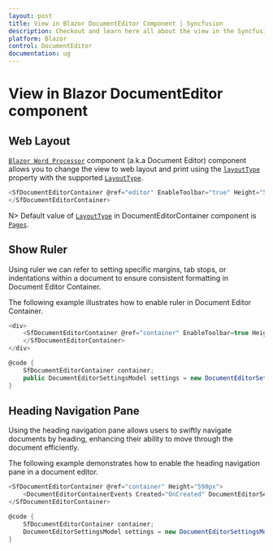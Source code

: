 ```yaml
---
layout: post
title: View in Blazor DocumentEditor Component | Syncfusion
description: Checkout and learn here all about the view in the Syncfusion Blazor DocumentEditor component and more.
platform: Blazor
control: DocumentEditor
documentation: ug
---
```


# View in Blazor DocumentEditor component

## Web Layout

[`Blazor Word Processor`](https://www.syncfusion.com/blazor-components/blazor-word-processor) component (a.k.a Document Editor) component allows you to change the view to web layout and print using the  [`layoutType`](https://help.syncfusion.com/cr/blazor/Syncfusion.Blazor.DocumentEditor.LayoutType.html#fields) property with the supported [`LayoutType`](https://help.syncfusion.com/cr/blazor/Syncfusion.Blazor.DocumentEditor.LayoutType.html).

```csharp
<SfDocumentEditorContainer @ref="editor" EnableToolbar="true" Height="590px" LayoutType="LayoutType.Continuous">
</SfDocumentEditorContainer>
```

N> Default value of [`LayoutType`](https://help.syncfusion.com/cr/blazor/Syncfusion.Blazor.DocumentEditor.LayoutType.html?_ga=2.86979928.1792501268.1670214760-93590999.1630704258) in DocumentEditorContainer component is [`Pages`](https://help.syncfusion.com/cr/blazor/Syncfusion.Blazor.DocumentEditor.LayoutType.html#Syncfusion_Blazor_DocumentEditor_LayoutType_Pages).

## Show Ruler

Using ruler we can refer to setting specific margins, tab stops, or indentations within a document to ensure consistent formatting in Document Editor Container.

The following example illustrates how to enable ruler in Document Editor Container.

```csharp
<div>
    <SfDocumentEditorContainer @ref="container" EnableToolbar=true Height="590px" DocumentEditorSettings="@settings">      
    </SfDocumentEditorContainer>    
</div>

@code {
    SfDocumentEditorContainer container;
    public DocumentEditorSettingsModel settings = new DocumentEditorSettingsModel() { ShowRuler = true };   
}
```

## Heading Navigation Pane  

Using the heading navigation pane allows users to swiftly navigate documents by heading, enhancing their ability to move through the document efficiently. 

The following example demonstrates how to enable the heading navigation pane in a document editor. 

```csharp
<SfDocumentEditorContainer @ref="container" Height="590px">
    <DocumentEditorContainerEvents Created="OnCreated" DocumentEditorSettings="settings"></DocumentEditorContainerEvents>
</SfDocumentEditorContainer>

@code {
    SfDocumentEditorContainer container;
    DocumentEditorSettingsModel settings = new DocumentEditorSettingsModel() { ShowNavigationPane = true};
}
```
